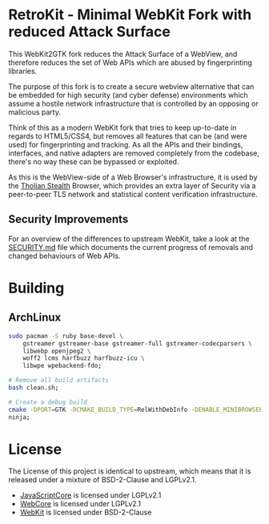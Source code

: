 
# RetroKit - Minimal WebKit Fork with reduced Attack Surface

This WebKit2GTK fork reduces the Attack Surface of a WebView, and therefore
reduces the set of Web APIs which are abused by fingerprinting libraries.

The purpose of this fork is to create a secure webview alternative that
can be embedded for high security (and cyber defense) environments which
assume a hostile network infrastructure that is controlled by an opposing
or malicious party.

Think of this as a modern WebKit fork that tries to keep up-to-date in
regards to HTML5/CSS4, but removes all features that can be (and were used)
for fingerprinting and tracking. As all the APIs and their bindings, interfaces,
and native adapters are removed completely from the codebase, there's no way
these can be bypassed or exploited.

As this is the WebView-side of a Web Browser's infrastructure, it is used
by the [Tholian Stealth](https://github.com/tholian-network/stealth) Browser,
which provides an extra layer of Security via a peer-to-peer TLS network and
statistical content verification infrastructure.


## Security Improvements

For an overview of the differences to upstream WebKit, take a look at the
[SECURITY.md](./SECURITY.md) file which documents the current progress of
removals and changed behaviours of Web APIs.


# Building

## ArchLinux

```bash
sudo pacman -S ruby base-devel \
	gstreamer gstreamer-base gstreamer-full gstreamer-codecparsers \
	libwebp openjpeg2 \
	woff2 lcms harfbuzz harfbuzz-icu \
	libwpe wpebackend-fdo;

# Remove all build artifacts
bash clean.sh;

# Create a debug build
cmake -DPORT=GTK -DCMAKE_BUILD_TYPE=RelWithDebInfo -DENABLE_MINIBROWSER=ON -GNinja;
ninja;
```


# License

The License of this project is identical to upstream, which means that it is
released under a mixture of BSD-2-Clause and LGPLv2.1.

- [JavaScriptCore](/Source/WebCore) is licensed under LGPLv2.1
- [WebCore](/Source/WebCore) is licensed under LGPLv2.1
- [WebKit](/Source/WebKit) is licensed under BSD-2-Clause

